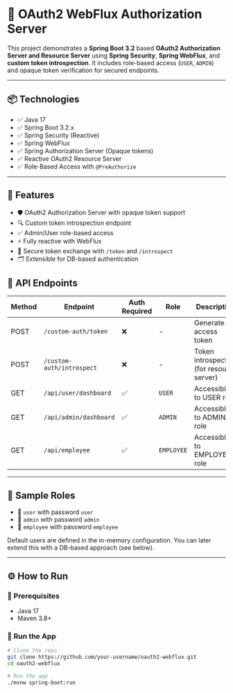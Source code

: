 # 🔐 OAuth2 WebFlux Authorization Server

This project demonstrates a **Spring Boot 3.2** based **OAuth2 Authorization Server and Resource Server** using **Spring Security**, **Spring WebFlux**, and **custom token introspection**. It includes role-based access (`USER`, `ADMIN`) and opaque token verification for secured endpoints.

---

## 📦 Technologies

- ✅ Java 17
- ✅ Spring Boot 3.2.x
- ✅ Spring Security (Reactive)
- ✅ Spring WebFlux
- ✅ Spring Authorization Server (Opaque tokens)
- ✅ Reactive OAuth2 Resource Server
- ✅ Role-Based Access with `@PreAuthorize`

---

## 🚀 Features

- 🛡️ OAuth2 Authorization Server with opaque token support
- 🔍 Custom token introspection endpoint
- ✅ Admin/User role-based access
- ⚡ Fully reactive with WebFlux
- 🧪 Secure token exchange with `/token` and `/introspect`
- 🗂️ Extensible for DB-based authentication

## 🧪 API Endpoints

| Method | Endpoint                  | Auth Required | Role       | Description                               |
|--------|---------------------------|----------------|------------|-------------------------------------------|
| POST   | `/custom-auth/token`      | ❌             | -          | Generate access token                     |
| POST   | `/custom-auth/introspect` | ❌             | -          | Token introspection (for resource server) |
| GET    | `/api/user/dashboard`     | ✅             | `USER`     | Accessible to USER role                   |
| GET    | `/api/admin/dashboard`    | ✅             | `ADMIN`    | Accessible to ADMIN role                  |
| GET    | `/api/employee`           | ✅             | `EMPLOYEE` | Accessible to EMPLOYEE role               |
---

## 🔐 Sample Roles

- 👤 `user` with password `user`
- 👑 `admin` with password `admin`
- 👤 `employee` with password `employee`

Default users are defined in the in-memory configuration. You can later extend this with a DB-based approach (see below).

---

## ⚙️ How to Run

### 🧬 Prerequisites

- Java 17
- Maven 3.8+

### 🏃 Run the App

```bash
# Clone the repo
git clone https://github.com/your-username/oauth2-webflux.git
cd oauth2-webflux

# Run the app
./mvnw spring-boot:run

